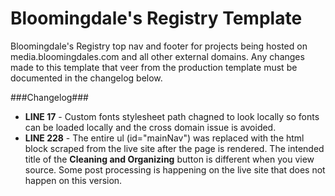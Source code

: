Bloomingdale's Registry Template
===============================

Bloomingdale's Registry top nav and footer for projects being hosted on media.bloomingdales.com and all other external domains. Any changes made to this template that veer from the production template must be documented in the changelog below. 

###Changelog###
- **LINE 17** - Custom fonts stylesheet path chagned to look locally so fonts can be loaded locally and the cross domain issue is avoided.
- **LINE 228** - The entire ul (id="mainNav") was replaced with the html block scraped from the live site after the page is rendered. The intended title of the **Cleaning and Organizing** button is different when you view source. Some post processing is happening on the live site that does not happen on this version.
